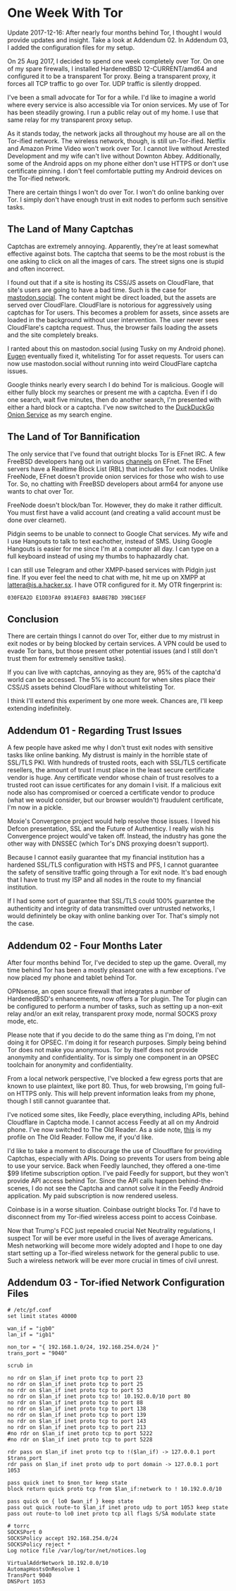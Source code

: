 One Week With Tor
=================

Update 2017-12-16: After nearly four months behind Tor, I thought I
would provide updates and insight. Take a look at Addendum 02. In
Addendum 03, I added the configuration files for my setup.

On 25 Aug 2017, I decided to spend one week completely over Tor. On
one of my spare firewalls, I installed HardenedBSD 12-CURRENT/amd64
and configured it to be a transparent Tor proxy. Being a transparent
proxy, it forces all TCP traffic to go over Tor. UDP traffic is
silently dropped.

I've been a small advocate for Tor for a while. I'd like to imagine a
world where every service is also accessible via Tor onion services.
My use of Tor has been steadily growing. I run a public relay out of
my home. I use that same relay for my transparent proxy setup.

As it stands today, the network jacks all throughout my house are all
on the Tor-ified network. The wireless network, though, is still
un-Tor-ified. Netflix and Amazon Prime Video won't work over Tor. I
cannot live without Arrested Development and my wife can't live
without Downton Abbey. Additionally, some of the Android apps on my
phone either don't use HTTPS or don't use certificate pinning. I don't
feel comfortable putting my Android devices on the Tor-ified network.

There are certain things I won't do over Tor. I won't do online
banking over Tor. I simply don't have enough trust in exit nodes to
perform such sensitive tasks.

The Land of Many Captchas
-------------------------

Captchas are extremely annoying. Apparently, they're at least somewhat
effective against bots. The captcha that seems to be the most robust
is the one asking to click on all the images of cars. The street signs
one is stupid and often incorrect.

I found out that if a site is hosting its CSS/JS assets on CloudFlare,
that site's users are going to have a bad time. Such is the case for
[mastodon.social](https://mastodon.social/). The content might be
direct loaded, but the assets are served over CloudFlare. CloudFlare
is notorious for aggressively using captchas for Tor users. This
becomes a problem for assets, since assets are loaded in the
background without user intervention. The user never sees CloudFlare's
captcha request. Thus, the browser fails loading the assets and the
site completely breaks.

I ranted about this on mastodon.social (using Tusky on my Android
phone). [Eugen](https://mastodon.social/@Gargron) eventually fixed it,
whitelisting Tor for asset requests. Tor users can now use
mastodon.social without running into weird CloudFlare captcha issues.

Google thinks nearly every search I do behind Tor is malicious. Google
will either fully block my searches or present me with a captcha. Even
if I do one search, wait five minutes, then do another search, I'm
presented with either a hard block or a captcha. I've now switched to
the [DuckDuckGo Onion Service](https://3g2upl4pq6kufc4m.onion/) as my
search engine.

The Land of Tor Bannification
-----------------------------

The only service that I've found that outright blocks Tor is EFnet
IRC. A few FreeBSD developers hang out in various
[channels](https://wiki.freebsd.org/IRC/Channels) on EFnet. The EFnet
servers have a Realtime Block List (RBL) that includes Tor exit nodes.
Unlike FreeNode, EFnet doesn't provide onion services for those who
wish to use Tor. So, no chatting with FreeBSD developers about arm64
for anyone use wants to chat over Tor.

FreeNode doesn't block/ban Tor. However, they do make it rather
difficult. You must first have a valid account (and creating a valid
account must be done over clearnet).

Pidgin seems to be unable to connect to Google Chat services. My wife
and I use Hangouts to talk to text eachother, instead of SMS. Using
Google Hangouts is easier for me since I'm at a computer all day. I
can type on a full keyboard instead of using my thumbs to haphazardly
chat.

I can still use Telegram and other XMPP-based services with Pidgin
just fine. If you ever feel the need to chat with me, hit me up on
XMPP at lattera@is.a.hacker.sx. I have OTR configured for it. My OTR
fingerprint is:

```
030FEA2D E1DD3FA0 891AEF03 8AABE7BD 39BC16EF
```

Conclusion
----------

There are certain things I cannot do over Tor, either due to my
mistrust in exit nodes or by being blocked by certain services. A VPN
could be used to evade Tor bans, but those present other potential
issues (and I still don't trust them for extremely sensitive tasks).

If you can live with captchas, annoying as they are, 95% of the
captcha'd world can be accessed. The 5% is to account for when sites
place their CSS/JS assets behind CloudFlare without whitelisting Tor.

I think I'll extend this experiment by one more week. Chances are,
I'll keep extending indefinitely.

Addendum 01 - Regarding Trust Issues
------------------------------------

A few people have asked me why I don't trust exit nodes with sensitive
tasks like online banking. My distrust is mainly in the horrible state
of SSL/TLS PKI. With hundreds of trusted roots, each with SSL/TLS
certificate resellers, the amount of trust I must place in the least
secure certificate vendor is huge. Any certificate vendor whose chain
of trust resolves to a trusted root can issue certificates for any
domain I visit. If a malicious exit node also has compromised or
coerced a certificate vendor to produce (what we would consider, but
our browser wouldn't) fraudulent certificate, I'm now in a pickle.

Moxie's Convergence project would help resolve those issues. I loved
his Defcon presentation, SSL and the Future of Authenticy. I really
wish his Convergence project would've taken off. Instead, the industry
has gone the other way with DNSSEC (which Tor's DNS proxying doesn't
support).

Because I cannot easily guarantee that my financial institution has a
hardened SSL/TLS configuration with HSTS and PFS, I cannot guarantee
the safety of sensitive traffic going through a Tor exit node. It's
bad enough that I have to trust my ISP and all nodes in the route to
my financial institution.

If I had some sort of guarantee that SSL/TLS could 100% guarantee the
authenticity and integrity of data transmitted over untrusted
networks, I would definintely be okay with online banking over Tor.
That's simply not the case.

Addendum 02 - Four Months Later
-------------------------------

After four months behind Tor, I've decided to step up the game.
Overall, my time behind Tor has been a mostly pleasant one with a few
exceptions. I've now placed my phone and tablet behind Tor.

OPNsense, an open source firewall that integrates a number of
HardenedBSD's enhancements, now offers a Tor plugin. The Tor plugin
can be configured to perform a number of tasks, such as setting up a
non-exit relay and/or an exit relay, transparent proxy mode, normal
SOCKS proxy mode, etc.

Please note that if you decide to do the same thing as I'm doing, I'm
not doing it for OPSEC. I'm doing it for research purposes. Simply
being behind Tor does not make you anonymous. Tor by itself does not
provide anonymity and confidentiality. Tor is simply one component in
an OPSEC toolchain for anonymity and confidentiality.

From a local network perspective, I've blocked a few egress ports that
are known to use plaintext, like port 80. Thus, for web browsing, I'm
going full-on HTTPS only. This will help prevent information leaks
from my phone, though I still cannot guarantee that.

I've noticed some sites, like Feedly, place everything, including
APIs, behind Cloudflare in Captcha mode. I cannot access Feedly at all
on my Android phone. I've now switched to The Old Reader. As a side
note, [this](https://theoldreader.com/profile/lattera) is my profile
on The Old Reader. Follow me, if you'd like.

I'd like to take a moment to discourage the use of Cloudflare for
providing Captchas, especially with APIs. Doing so prevents Tor users
from being able to use your service. Back when Feedly launched, they
offered a one-time $99 lifetime subscription option. I've paid Feedly
for support, but they won't provide API access behind Tor. Since the
API calls happen behind-the-scenes, I do not see the Captcha and
cannot solve it in the Feedly Android application. My paid subscription
is now rendered useless.

Coinbase is in a worse situation. Coinbase outright blocks Tor. I'd
have to disconnect from my Tor-ified wireless access point to access
Coinbase.

Now that Trump's FCC just repealed crucial Net Neutrality regulations,
I suspect Tor will be ever more useful in the lives of average
Americans. Mesh networking will become more widely adopted and I hope
to one day start setting up a Tor-ified wireless network for the
general public to use. Such a wireless network will be ever more
crucial in times of civil unrest.

Addendum 03 - Tor-ified Network Configuration Files
---------------------------------------------------

```
# /etc/pf.conf
set limit states 40000

wan_if = "igb0"
lan_if = "igb1"

non_tor = "{ 192.168.1.0/24, 192.168.254.0/24 }"
trans_port = "9040"

scrub in

no rdr on $lan_if inet proto tcp to port 23
no rdr on $lan_if inet proto tcp to port 25
no rdr on $lan_if inet proto tcp to port 53
no rdr on $lan_if inet proto tcp to! 10.192.0.0/10 port 80
no rdr on $lan_if inet proto tcp to port 88
no rdr on $lan_if inet proto tcp to port 138
no rdr on $lan_if inet proto tcp to port 139
no rdr on $lan_if inet proto tcp to port 143
no rdr on $lan_if inet proto tcp to port 213
#no rdr on $lan_if inet proto tcp to port 5222
#no rdr on $lan_if inet proto tcp to port 5228

rdr pass on $lan_if inet proto tcp to !($lan_if) -> 127.0.0.1 port $trans_port
rdr pass on $lan_if inet proto udp to port domain -> 127.0.0.1 port 1053

pass quick inet to $non_tor keep state
block return quick proto tcp from $lan_if:network to ! 10.192.0.0/10

pass quick on { lo0 $wan_if } keep state
pass out quick route-to $lan_if inet proto udp to port 1053 keep state
pass out route-to lo0 inet proto tcp all flags S/SA modulate state
```

```
# torrc
SOCKSPort 0
SOCKSPolicy accept 192.168.254.0/24
SOCKSPolicy reject *
Log notice file /var/log/tor/net/notices.log

VirtualAddrNetwork 10.192.0.0/10
AutomapHostsOnResolve 1
TransPort 9040
DNSPort 1053
```
